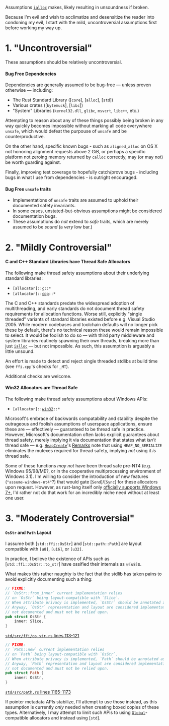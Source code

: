 Assumptions [`ialloc`](crate) makes, likely resulting in unsoundness if broken.

Because I'm evil and wish to acclimatize and desensitize the reader into condoning my evil,
I start with the mild, uncontroversial assumptions first before working my way up.



# 1. "Uncontroversial"
These assumptions should be relatively uncontroversial.

#### Bug Free Dependencies
Dependencies are generally assumed to be bug-free &mdash; unless proven otherwise &mdash; including:
*   The Rust Standard Library ([`core`], [`alloc`], [`std`])
*   Various crates ([`bytemuck`], [`libc`])
*   "System" Libraries (`kernel32.dll`, `glibc`, `msvcrt`, `libc++`, etc.)

Attempting to reason about any of these things possibly being broken in any way
quickly becomes impossible without marking all code everywhere `unsafe`, which
would defeat the purpouse of `unsafe` and be counterproductive.

On the other hand, specific known bugs - such as `aligned_alloc` on OS X not
honoring alignment requests above 2 GiB, or perhaps a specific platform not zeroing
memory returned by `calloc` correctly, may (or may not) be worth guarding against.

Finally, improving test coverage to hopefully catch/prove bugs - including bugs
in what I use from dependencies - is outright encouraged.

#### Bug Free `unsafe` traits
*   Implementations of `unsafe` traits are assumed to uphold their documented safety invariants.
*   In some cases, unstated-but-obvious assumptions might be considered documentation bugs.
*   These assumptions do *not* extend to *safe* traits, which are merely assumed to be *sound* (a *very* low bar.)



# 2. "Mildly Controversial"

#### C and C++ Standard Libraries have Thread Safe Allocators
The following make thread safety assumptions about their underlying standard libraries:
*   <code>[allocator]::[c](allocator::c)::\*</code>
*   <code>[allocator]::[cpp](allocator::cpp)::\*</code>

The C and C++ standards predate the widespread adoption of multithreading, and early standards do not document thread safety requirements for allocation functions.
Worse still, explicitly "single threaded" variants of standard libraries existed before e.g. Visual Studio 2005.
While modern codebases and toolchain defaults will no longer pick these by default, there's no technical reason these would remain impossible to select.
It would be foolish to do so &mdash; with third party middleware and system libraries routinely spawning their own threads, breaking more than just [`ialloc`](crate) &mdash; but not impossible.
As such, this assumption is arguably a little unsound.

An effort is made to detect and reject single threaded stdlibs at build time (see `ffi.cpp`'s checks for `_MT`).

Additional checks are welcome.

#### Win32 Allocators are Thread Safe
The following make thread safety assumptions about Windows APIs:
*   <code>[allocator]::[win32](allocator::win32)::\*</code>

Microsoft's embrace of backwards compatability and stability despite the outrageous and foolish assumptions of userspace applications, ensure these are &mdash; effectively &mdash; guaranteed to be thread safe in practice.
However, Microsoft's documentation often lacks explicit guarantees about thread safety, merely implying it via documentation that states what *isn't* thread safe
&mdash; e.g. [`HeapCreate`](https://learn.microsoft.com/en-us/windows/win32/api/heapapi/nf-heapapi-heapcreate)'s [Remarks](https://learn.microsoft.com/en-us/windows/win32/api/heapapi/nf-heapapi-heapcreate#remarks)
note that using `HEAP_NO_SERIALIZE` eliminates the mutexes required for thread safety, implying *not* using it *is* thread safe.

Some of these functions *may not* have been thread safe pre-NT4 (e.g. Windows 95/98/ME?, or in the cooperative multiprocessing environment of Windows 3.1).
I'm willing to consider the introduction of new features (`"assume-windows-nt4"`?) that would gate [`Send`]/[`Sync`] for these allocators upon request.
However, as rust-lang itself only [officially supports Windows 7+](https://doc.rust-lang.org/rustc/platform-support.html), I'd rather not do that work for an incredibly niche need without at least one user.



# 3. "Moderately Controversial"

#### `OsStr` and `Path` Layout

I assume both [`std::ffi::OsStr`] and [`std::path::Path`] are layout compatible with `[u8]`, `[u16]`, or `[u32]`.

In practice, I believe the existence of APIs such as [`std::ffi::OsStr::to_str`] have ossified their internals as ≈`[u8]`s.

What makes this rather naughty is the fact that the stdlib has taken pains to avoid explicitly documenting such a thing:

```rust
// FIXME:
// `OsStr::from_inner` current implementation relies
// on `OsStr` being layout-compatible with `Slice`.
// When attribute privacy is implemented, `OsStr` should be annotated as `#[repr(transparent)]`.
// Anyway, `OsStr` representation and layout are considered implementation details, are
// not documented and must not be relied upon.
pub struct OsStr {
    inner: Slice,
}
```
[`std/src/ffi/os_str.rs` lines 113-121](https://github.com/rust-lang/rust/blob/eb9da7bfa375ad58bcb946115f3191a2756785e5/library/std/src/ffi/os_str.rs#L113-L121)

```rust
// FIXME:
// `Path::new` current implementation relies
// on `Path` being layout-compatible with `OsStr`.
// When attribute privacy is implemented, `Path` should be annotated as `#[repr(transparent)]`.
// Anyway, `Path` representation and layout are considered implementation detail, are
// not documented and must not be relied upon.
pub struct Path {
    inner: OsStr,
}
```
[`std/src/path.rs` lines 1165-1173](https://github.com/rust-lang/rust/blob/eb9da7bfa375ad58bcb946115f3191a2756785e5/library/std/src/path.rs#L1165-L1173)

If pointer metadata APIs stabilize, I'll attempt to use those instead, as this assumption is currently *only* needed when creating boxed copies of these types.
Alternatively, I may attempt to limit such APIs to using [`Global`](crate::allocator::alloc::Global)-compatible allocators and instead using [`std`].
